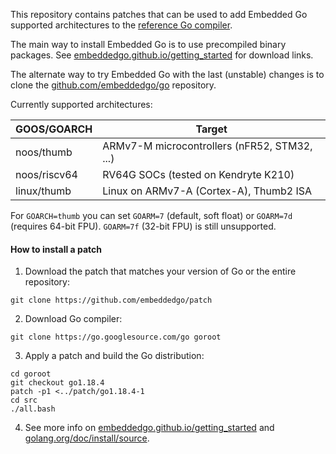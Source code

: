 This repository contains patches that can be used to add Embedded Go supported
architectures to the [reference Go compiler](https://go.dev/).

The main way to install Embedded Go is to use precompiled binary packages. See [embeddedgo.github.io/getting_started](https://embeddedgo.github.io/getting_started) for download links.

The alternate way to try Embedded Go with the last (unstable) changes is to clone the [github.com/embeddedgo/go](https://github.com/embeddedgo/go) repository.

Currently supported architectures:

| GOOS/GOARCH  | Target                                       |
| ------------ | -------------------------------------------- |
| noos/thumb   | ARMv7-M microcontrollers (nFR52, STM32, ...) |
| noos/riscv64 | RV64G SOCs (tested on Kendryte K210)         |
| linux/thumb  | Linux on ARMv7-A (Cortex-A), Thumb2 ISA      |

For `GOARCH=thumb` you can set `GOARM=7` (default, soft float) or `GOARM=7d` (requires 64-bit FPU). `GOARM=7f` (32-bit FPU) is still unsupported.

#### How to install a patch

1. Download the patch that matches your version of Go or the entire repository:

```
git clone https://github.com/embeddedgo/patch
```

2. Download Go compiler:

```
git clone https://go.googlesource.com/go goroot
```

3. Apply a patch and build the Go distribution:

```
cd goroot
git checkout go1.18.4
patch -p1 <../patch/go1.18.4-1
cd src
./all.bash
```

4. See more info on [embeddedgo.github.io/getting_started](https://embeddedgo.github.io/getting_started) and [golang.org/doc/install/source](https://golang.org/doc/install/source).
